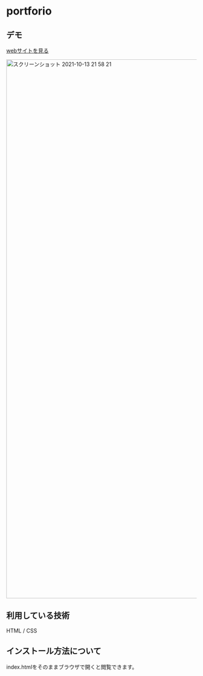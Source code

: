 portforio
===

## デモ
[webサイトを見る](https://jp-portforio-fujisawa.herokuapp.com/)

<img width="1426" alt="スクリーンショット 2021-10-13 21 58 21" src="https://user-images.githubusercontent.com/77337367/137137384-2d5f5a09-65bf-4694-bb43-7add7368d713.png">

## 利用している技術
HTML / CSS

## インストール方法について
index.htmlをそのままブラウザで開くと閲覧できます。




